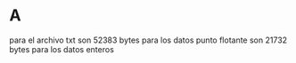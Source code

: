 # A
para el archivo txt son 52383 bytes
para los datos punto flotante son 21732 bytes
para los datos enteros 